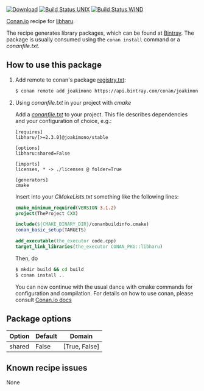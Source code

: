 [![Download](https://api.bintray.com/packages/joakimono/conan/libharu%3Ajoakimono/images/download.svg)](https://bintray.com/joakimono/conan/libharu%3Ajoakimono/_latestVersion)
[![Build Status UNIX](https://travis-ci.org/joakimono/conan-libharu.png?branch=master)](https://travis-ci.org/joakimono/conan-libharu)
[![Build Status WIND](https://ci.appveyor.com/api/projects/status/github/joakimono/conan-libharu?branch=master&svg=true)](https://ci.appveyor.com/project/joakimono/conan-libharu)


[Conan.io](https://conan.io) recipe for [libharu](http://libharu.org).

The recipe generates library packages, which can be found at [Bintray](https://bintray.com/joakimono/conan/libharu%3Ajoakimono).
The package is usually consumed using the `conan install` command or a *conanfile.txt*.

## How to use this package

1. Add remote to conan's package [registry.txt](http://docs.conan.io/en/latest/reference/config_files/registry.txt.html):

   ```bash
   $ conan remote add joakimono https://api.bintray.com/conan/joakimono/conan
   ```

2. Using *conanfile.txt* in your project with *cmake*

   Add a [*conanfile.txt*](http://docs.conan.io/en/latest/reference/conanfile_txt.html) to your project. This file describes dependencies and your configuration of choice, e.g.:

   ```
   [requires]
   libharu/[>=2.3.0]@joakimono/stable

   [options]
   libharu:shared=False

   [imports]
   licenses, * -> ./licenses @ folder=True

   [generators]
   cmake
   ```

   Insert into your *CMakeLists.txt* something like the following lines:
   ```cmake
   cmake_minimum_required(VERSION 3.1.2)
   project(TheProject CXX)

   include(${CMAKE_BINARY_DIR}/conanbuildinfo.cmake)
   conan_basic_setup(TARGETS)

   add_executable(the_executor code.cpp)
   target_link_libraries(the_executor CONAN_PKG::libharu)
   ```
   Then, do
   ```bash
   $ mkdir build && cd build
   $ conan install ..
   ```
   You can now continue with the usual dance with cmake commands for configuration and compilation. For details on how to use conan, please consult [Conan.io docs](http://docs.conan.io/en/latest/)

## Package options

Option | Default | Domain
---|---|--- 
shared|False|[True, False]

## Known recipe issues

None
